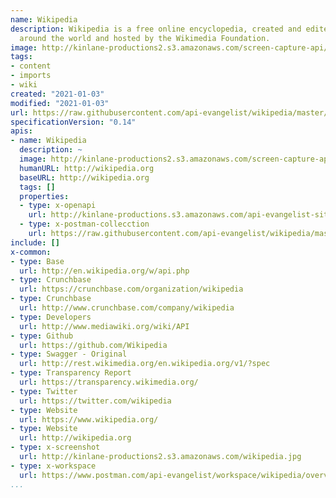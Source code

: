 ```yaml
---
name: Wikipedia
description: Wikipedia is a free online encyclopedia, created and edited by volunteers
  around the world and hosted by the Wikimedia Foundation.
image: http://kinlane-productions2.s3.amazonaws.com/screen-capture-api/144-wikipedia.jpg
tags:
- content
- imports
- wiki
created: "2021-01-03"
modified: "2021-01-03"
url: https://raw.githubusercontent.com/api-evangelist/wikipedia/master/apis.json
specificationVersion: "0.14"
apis:
- name: Wikipedia
  description: ~
  image: http://kinlane-productions2.s3.amazonaws.com/screen-capture-api/144-wikipedia.jpg
  humanURL: http://wikipedia.org
  baseURL: http://wikipedia.org
  tags: []
  properties:
  - type: x-openapi
    url: http://kinlane-productions.s3.amazonaws.com/api-evangelist-site/company/openapis/wikipedia.json
  - type: x-postman-collecction
    url: https://raw.githubusercontent.com/api-evangelist/wikipedia/master/wikipedia-postman-collection.json
include: []
x-common:
- type: Base
  url: http://en.wikipedia.org/w/api.php
- type: Crunchbase
  url: https://crunchbase.com/organization/wikipedia
- type: Crunchbase
  url: http://www.crunchbase.com/company/wikipedia
- type: Developers
  url: http://www.mediawiki.org/wiki/API
- type: Github
  url: https://github.com/Wikipedia
- type: Swagger - Original
  url: http://rest.wikimedia.org/en.wikipedia.org/v1/?spec
- type: Transparency Report
  url: https://transparency.wikimedia.org/
- type: Twitter
  url: https://twitter.com/wikipedia
- type: Website
  url: https://www.wikipedia.org/
- type: Website
  url: http://wikipedia.org
- type: x-screenshot
  url: http://kinlane-productions2.s3.amazonaws.com/wikipedia.jpg
- type: x-workspace
  url: https://www.postman.com/api-evangelist/workspace/wikipedia/overview
...
```

